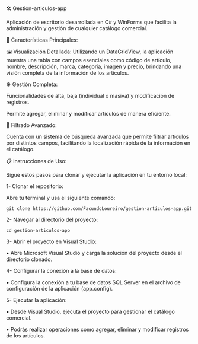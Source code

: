 🛠️ Gestion-articulos-app

Aplicación de escritorio desarrollada en C# y WinForms que facilita la administración y gestión de cualquier catálogo comercial.


🌟 Características Principales:

🖼️ Visualización Detallada: Utilizando un DataGridView, la aplicación muestra una tabla con campos esenciales como código de artículo, nombre, descripción, marca, categoría, imagen y precio, brindando una visión completa de la información de los artículos.


⚙️ Gestión Completa:

Funcionalidades de alta, baja (individual o masiva) y modificación de registros.

Permite agregar, eliminar y modificar artículos de manera eficiente.


🔎 Filtrado Avanzado:

Cuenta con un sistema de búsqueda avanzada que permite filtrar artículos por distintos campos, facilitando la localización rápida de la información en el catálogo.


📋 Instrucciones de Uso:

Sigue estos pasos para clonar y ejecutar la aplicación en tu entorno local:

1- Clonar el repositorio:

Abre tu terminal y usa el siguiente comando:

```
git clone https://github.com/FacundoLoureiro/gestion-articulos-app.git
```

2- Navegar al directorio del proyecto:

```
cd gestion-articulos-app
```

3- Abrir el proyecto en Visual Studio:

 • Abre Microsoft Visual Studio y carga la solución del proyecto desde el directorio clonado.
 
4- Configurar la conexión a la base de datos:

 • Configura la conexión a tu base de datos SQL Server en el archivo de configuración de la aplicación (app.config).
 
5- Ejecutar la aplicación:

 • Desde Visual Studio, ejecuta el proyecto para gestionar el catálogo comercial.
 
 • Podrás realizar operaciones como agregar, eliminar y modificar registros de los artículos.
